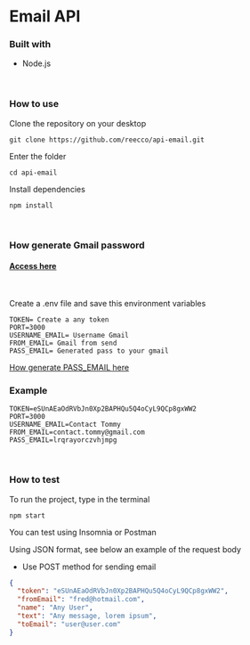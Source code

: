 # Email API

### Built with
- Node.js

<br>

### How to use
Clone the repository on your desktop
````
git clone https://github.com/reecco/api-email.git
````

Enter the folder
````
cd api-email
````
Install dependencies
````
npm install
````
<br>

### How generate Gmail password
#### [Access here](./static/README.md)

<br>

Create a .env file and save this environment variables
````
TOKEN= Create a any token
PORT=3000
USERNAME_EMAIL= Username Gmail
FROM_EMAIL= Gmail from send
PASS_EMAIL= Generated pass to your gmail
````
[How generate PASS_EMAIL here](./static/README.md)

### Example


````
TOKEN=eSUnAEaOdRVbJn0Xp2BAPHQu5Q4oCyL9QCp8gxWW2
PORT=3000
USERNAME_EMAIL=Contact Tommy
FROM_EMAIL=contact.tommy@gmail.com
PASS_EMAIL=lrqrayorczvhjmpg
````

<br>

### How to test

To run the project, type in the terminal
````
npm start
````

You can test using Insomnia or Postman

Using JSON format, see below an example of the request body

- Use POST method for sending email

````json
{
  "token": "eSUnAEaOdRVbJn0Xp2BAPHQu5Q4oCyL9QCp8gxWW2",
  "fromEmail": "fred@hotmail.com",
  "name": "Any User",
  "text": "Any message, lorem ipsum",
  "toEmail": "user@user.com"
}
````